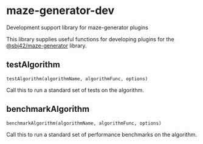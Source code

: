 # maze-generator-dev
Development support library for maze-generator plugins

This library supplies useful functions for developing plugins for the
[@sbj42/maze-generator](https://www.npmjs.com/package/@sbj42/maze-generator)
library.

## testAlgorithm

`testAlgorithm(algorithmName, algorithmFunc, options)`

Call this to run a standard set of tests on the algorithm.

## benchmarkAlgorithm

`benchmarkAlgorithm(algorithmName, algorithmFunc, options)`

Call this to run a standard set of performance benchmarks on the algorithm.
